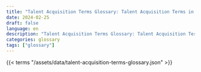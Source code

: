 ```yaml
---
title: "Talent Acquisition Terms Glossary: Talent Acquisition Terms in 2024"  
date: 2024-02-25
draft: false
language: en
description: "Talent Acquisition Terms Glossary: Talent Acquisition Terms in 2024 | Talent Acquisition Terms Glossary"
categories: glossary
tags: ["glossary"]
---
```


{{< terms "/assets/data/talent-acquisition-terms-glossary.json" >}}